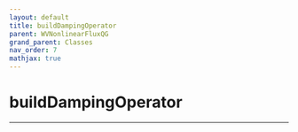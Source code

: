 ```yaml
---
layout: default
title: buildDampingOperator
parent: WVNonlinearFluxQG
grand_parent: Classes
nav_order: 7
mathjax: true
---
```


#  buildDampingOperator




---

